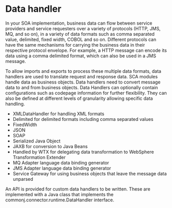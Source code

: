 <!-- image -->

# Data handler

In your SOA implementation, business data can flow between service providers and service
requesters over a variety of protocols (HTTP, JMS, MQ, and so on), in a variety of data formats such
as comma separated value, delimited, fixed width, COBOL and so on. Different protocols can have the
same mechanisms for carrying the business data in their respective protocol envelope. For example, a
HTTP message can encode its data using a comma delimited format, which can also be used in a JMS
message.

To allow imports and exports to process these multiple data formats, data handlers are used to
translate request and response data. SCA modules handle data as business objects. Data handlers need
to convert message data to and from business objects. Data Handlers can optionally contain
configurations such as codepage information for further flexibility. They can also be defined at
different levels of granularity allowing specific data handling.

- XMLDataHandler for handling XML formats
- Delimited for delimited formats including comma separated values
- FixedWidth
- JSON
- SOAP
- Serialized Java Object
- JAXB for conversion to Java Beans
- Handled by WTX for delegating data transformation to WebSphere
Transformation Extender
- MQ Adapter language data binding generator
- JMS Adapter language data binding generator
- Service Gateway for using business objects that leave the message data
unparsed

An API is provided for custom data handlers to be written. These are implemented with a Java
class that implements the commonj.connector.runtime.DataHandler interface.